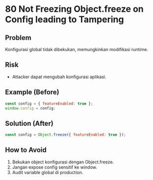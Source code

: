# 80 Not Freezing Object.freeze on Config leading to Tampering

## Problem
Konfigurasi global tidak dibekukan, memungkinkan modifikasi runtime.

## Risk
- Attacker dapat mengubah konfigurasi aplikasi.

## Example (Before)
```javascript
const config = { featureEnabled: true };
window.config = config;
```

## Solution (After)
```javascript
const config = Object.freeze({ featureEnabled: true });
```

## How to Avoid
1. Bekukan object konfigurasi dengan Object.freeze.
2. Jangan expose config sensitif ke window.
3. Audit variable global di production.
